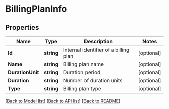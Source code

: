 # BillingPlanInfo

## Properties

Name | Type | Description | Notes
------------ | ------------- | ------------- | -------------
**Id** | **string** | Internal identifier of a billing plan | [optional] 
**Name** | **string** | Billing plan name | [optional] 
**DurationUnit** | **string** | Duration period | [optional] 
**Duration** | **string** | Number of duration units | [optional] 
**Type** | **string** | Billing plan type | [optional] 

[[Back to Model list]](../README.md#documentation-for-models) [[Back to API list]](../README.md#documentation-for-api-endpoints) [[Back to README]](../README.md)


